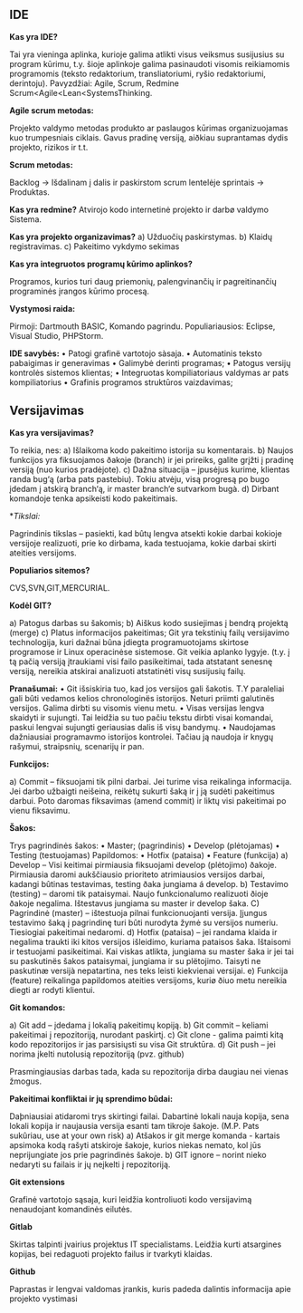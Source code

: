 ## IDE

**Kas yra IDE?**

Tai yra vieninga aplinka, kurioje galima atlikti visus veiksmus susijusius su program kūrimu, t.y. šioje aplinkoje galima pasinaudoti visomis reikiamomis programomis (teksto redaktorium, transliatoriumi, ryšio redaktoriumi, derintoju).
Pavyzdžiai:
Agile, Scrum, Redmine
Scrum<Agile<Lean<SystemsThinking.

**Agile scrum metodas:**

 Projekto valdymo metodas produkto ar paslaugos kūrimas organizuojamas kuo trumpesniais ciklais. Gavus pradinę versiją, aiðkiau suprantamas dydis projekto, rizikos ir t.t.

**Scrum metodas:**

Backlog -> Išdalinam į dalis ir paskirstom scrum lentelėje sprintais -> Produktas.

**Kas yra redmine?**
Atvirojo kodo internetinė projekto ir darbø valdymo Sistema.

**Kas yra projekto organizavimas?** 
a) Užduočių paskirstymas.
b) Klaidų registravimas.
c) Pakeitimo vykdymo sekimas

**Kas yra integruotos programų kūrimo aplinkos?**

Programos, kurios turi daug priemonių, palengvinančių ir pagreitinančių programinės įrangos kūrimo procesą.

**Vystymosi raida:**

Pirmoji: Dartmouth BASIC, Komando pagrindu.
Populiariausios: Eclipse, Visual Studio, PHPStorm.

**IDE savybės:**
•	Patogi grafinë vartotojo sàsaja.
•	Automatinis teksto pabaigimas ir generavimas
•	Galimybė derinti programas;
•	Patogus versijų kontrolės sistemos klientas;
•	Integruotas kompiliatoriaus valdymas ar pats kompiliatorius
•	Grafinis programos struktūros vaizdavimas;

## Versijavimas

**Kas yra versijavimas?** 

To reikia, nes:
a) Išlaikoma kodo pakeitimo istorija su komentarais.
b) Naujos funkcijos yra fiksuojamos ðakoje (branch) ir jei prireiks, galite grįžti į pradinę versiją (nuo kurios pradėjote).
c) Dažna situacija – įpusėjus kurime, klientas randa bug‘ą (arba pats pastebiu). Tokiu atvėju, visą progresą po bugo įdedam į atskirą branch‘ą, ir master branch‘e sutvarkom bugà.
d) Dirbant komandoje tenka apsikeisti kodo pakeitimais.

**Tikslai:*

Pagrindinis tikslas – pasiekti, kad bûtų lengva atsekti kokie darbai kokioje versijoje realizuoti, prie ko dirbama, kada testuojama, kokie darbai skirti ateities versijoms. 

**Populiarios sitemos?**

CVS,SVN,GIT,MERCURIAL.

**Kodėl GIT?**

a) Patogus darbas su šakomis;
b) Aiškus kodo susiejimas į bendrą projektą (merge)
c) Platus informacijos pakeitimas;
Git yra tekstinių failų versijavimo technologija, kuri dažnai bûna įdiegta programuotojams skirtose programose ir Linux operacinėse sistemose.
Git veikia aplanko lygyje. (t.y. į tą pačią versiją įtraukiami visi failo pasikeitimai, tada atstatant senesnę versiją, nereikia atskirai analizuoti atstatinėti visų susijusių failų.

**Pranašumai:**
•	Git išsiskiria tuo, kad jos versijos gali šakotis. T.Y paraleliai gali bûti vedamos kelios chronologinës istorijos. Neturi priimti galutinës versijos. Galima dirbti su visomis vienu metu.
•	Visas versijas lengva skaidyti ir sujungti. Tai leidžia su tuo pačiu tekstu dirbti visai komandai, paskui lengvai sujungti geriausias dalis iš visų bandymų.
•	Naudojamas dažniausiai programavmo istorijos kontrolei. Tačiau ją naudoja ir knygų rašymui, straipsnių, scenarijų ir pan.

**Funkcijos:**

a) Commit – fiksuojami tik pilni darbai.  Jei turime visa reikalinga informacija. Jei darbo užbaigti neišeina, reikėtų sukurti šaką ir į ją sudėti pakeitimus darbui. Poto daromas fiksavimas (amend commit) ir liktų visi pakeitimai po vienu fiksavimu.

**Šakos:** 

Trys pagrindinės šakos:
•	Master; (pagrindinis) 
•	Develop (plėtojamas)
•	Testing (testuojamas)
Papildomos:
•	Hotfix (pataisa)
•	Feature (funkcija)
a) Develop – Visi keitimai pirmiausia fiksuojami develop (plėtojimo) ðakoje. Pirmiausia daromi aukščiausio prioriteto atrimiausios versijos darbai, kadangi bûtinas testavimas, testing ðaka jungiama á develop.
b) Testavimo (testing) – daromi tik pataisymai. Naujo funkcionalumo realizuoti ðioje ðakoje negalima.  Ištestavus jungiama su master ir develop šaka.
C) Pagrindinė (master) – ištestuoja pilnai funkcionuojanti versija. Įjungus testavimo šaką į pagrindinę turi bûti nurodyta žymė su versijos numeriu. Tiesiogiai pakeitimai nedaromi.
d) Hotfix (pataisa) – jei randama klaida ir negalima traukti iki kitos versijos išleidimo, kuriama pataisos šaka. Ištaisomi ir testuojami pasikeitimai. Kai viskas atlikta, jungiama su master šaka ir jei tai su paskutinës šakos pataisymai, jungiama ir su plëtojimo. Taisyti ne paskutinæ versijà nepatartina, nes teks leisti kiekvienai versijai.
e) Funkcija (feature) reikalinga papildomos ateities versijoms, kuriø ðiuo metu nereikia diegti ar rodyti klientui.

**Git komandos:**

a) Git add – įdedama į lokalią pakeitimų kopiją.
b) Git commit – keliami pakeitimai į repozitoriją, nurodant paskirtį.
c) Git clone -  galima paimti kitą kodo repozitorijos ir jas parsisiųsti su visa Git struktūra.
d) Git push – jei norima įkelti  nutolusią repozitoriją (pvz. github)

Prasmingiausias darbas tada, kada su repozitorija dirba daugiau nei vienas žmogus. 

**Pakeitimai konfliktai ir jų sprendimo bûdai:**

Daþniausiai atidaromi trys skirtingi failai. Dabartinė  lokali nauja kopija, sena lokali kopija ir naujausia versija esanti tam tikroje šakoje. (M.P. Pats sukûriau, use at your own risk)
a) Atšakos ir git merge komanda  - kartais apsimoka kodą rašyti atskiroje šakoje, kurios niekas nemato, kol jūs neprijungiate jos prie pagrindinės šakoje.
b) GIT ignore – norint nieko nedaryti su failais ir jų neįkelti į repozitoriją.

**Git extensions**

Grafinė vartotojo sąsaja, kuri leidžia kontroliuoti kodo versijavimą nenaudojant komandinės eilutės.

**Gitlab**

Skirtas talpinti įvairius projektus IT specialistams. Leidžia kurti atsargines kopijas, bei redaguoti projekto failus ir tvarkyti klaidas.

**Github**

Paprastas ir lengvai valdomas įrankis, kuris padeda dalintis informacija apie projekto vystimasi
